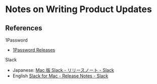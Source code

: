 # Notes on Writing Product Updates


## References

1Password
* [1Password Releases](https://releases.1password.com/)

Slack
* Japanese: [Mac 版 Slack - リリースノート - Slack](https://slack.com/intl/ja-jp/release-notes/mac)
* English [Slack for Mac - Release Notes - Slack](https://slack.com/release-notes/mac)
